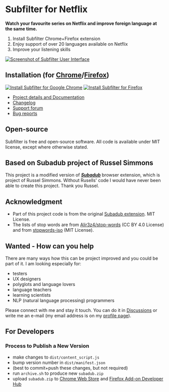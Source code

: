 # Subfilter for Netflix

**Watch your favourite series on Netflix and improve foreign language at the same time.**

1. Install Subfilter Chrome+Firefox extension
2. Enjoy support of over 20 languages available on Netflix
3. Improve your listening skills


<a href="https://raw.githubusercontent.com/met/subfilter/master/img/subfilter-ui.png"><img src="https://github.com/met/subfilter/raw/master/img/subfilter-ui-small.png" alt="Screenshot of Subfilter User Interface"></a>


## Installation (for <a href="https://chrome.google.com/webstore/detail/subfilter-for-netflix/knglefkdmonaaodmfkipllpnjhoaelmn">Chrome</a>/<a href="https://addons.mozilla.org/cs/firefox/addon/subfilter/">Firefox</a>)

<a href="https://chrome.google.com/webstore/detail/subfilter-for-netflix/knglefkdmonaaodmfkipllpnjhoaelmn"><img src="https://user-images.githubusercontent.com/59498/105509797-2e9d2100-5cce-11eb-8f9c-937d3a0c4f44.png" alt="Install Subfilter for Google Chrome" title="Install Subfilter for Firefox"></a>  <a href="https://addons.mozilla.org/cs/firefox/addon/subfilter/"><img src="https://user-images.githubusercontent.com/59498/105511058-c3ece500-5ccf-11eb-9468-d33eb49e05ab.png" alt="Install Subfilter for Firefox" title="Install Subfilter for Firefox"></a>

- [Project details and Documentation](https://github.com/met/subfilter/wiki)
- [Changelog](https://github.com/met/subfilter/wiki/Changelog)
- [Support forum](https://github.com/met/subfilter/discussions)
- [Bug reports](https://github.com/met/subfilter/issues)

## Open-source

Subfilter is free and open-source software. 
All code is available under MIT license, except where otherwise stated.

## Based on Subadub project of Russel Simmons

This project is a modified version of ***[Subadub](https://github.com/rsimmons/subadub)*** browser extension, which is project of Russel Simmons. Without Rusells' code I would have never been able to create this project. Thank you Russel.

## Acknowledgment

- Part of this project code is from the original [Subadub extension](https://github.com/rsimmons/subadub). MIT License.
- The lists of stop words are from [Alir3z4/stop-words](https://github.com/Alir3z4/stop-words) (CC BY 4.0 License) and from [stopwords-iso](https://github.com/stopwords-iso/stopwords-iso) (MIT License).


## Wanted - How can you help
There are many ways how this can be project improved and you could be part of it. I am looking especially for:

- testers
- UX designers
- polyglots and language lovers
- language teachers
- learning scientists
- NLP (natural language processing) programmers

Please connect with me and stay it touch. You can do it in [Discussions](https://github.com/met/subfilter/discussions) or write me an e-mail (my email address is on my [profile page](https://github.com/met)).

## For Developers

### Process to Publish a New Version

- make changes to `dist/content_script.js`
- bump version number in `dist/manifest.json`
- (best to commit+push these changes, but not required)
- run `archive.sh` to produce new `subadub.zip`
- upload `subadub.zip` to [Chrome Web Store](https://chrome.google.com/webstore/developer/dashboard) and [Firefox Add-on Developer Hub](https://addons.mozilla.org/en-US/developers/)
